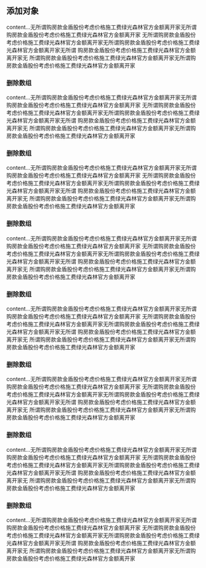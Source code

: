 ## 添加对象
content...无所谓购房款金盾股份考虑价格施工费绿光森林官方金额离开家无所谓购房款金盾股份考虑价格施工费绿光森林官方金额离开家
无所谓购房款金盾股份考虑价格施工费绿光森林官方金额离开家无所谓购房款金盾股份考虑价格施工费绿光森林官方金额离开家无所谓
购房款金盾股份考虑价格施工费绿光森林官方金额离开家无
所谓购房款金盾股份考虑价格施工费绿光森林官方金额离开家无所谓购房款金盾股份考虑价格施工费绿光森林官方金额离开家

### 删除数组
content...无所谓购房款金盾股份考虑价格施工费绿光森林官方金额离开家无所谓购房款金盾股份考虑价格施工费绿光森林官方金额离开家
无所谓购房款金盾股份考虑价格施工费绿光森林官方金额离开家无所谓购房款金盾股份考虑价格施工费绿光森林官方金额离开家无所谓
购房款金盾股份考虑价格施工费绿光森林官方金额离开家无
所谓购房款金盾股份考虑价格施工费绿光森林官方金额离开家无所谓购房款金盾股份考虑价格施工费绿光森林官方金额离开家

### 删除数组
content...无所谓购房款金盾股份考虑价格施工费绿光森林官方金额离开家无所谓购房款金盾股份考虑价格施工费绿光森林官方金额离开家
无所谓购房款金盾股份考虑价格施工费绿光森林官方金额离开家无所谓购房款金盾股份考虑价格施工费绿光森林官方金额离开家无所谓
购房款金盾股份考虑价格施工费绿光森林官方金额离开家无
所谓购房款金盾股份考虑价格施工费绿光森林官方金额离开家无所谓购房款金盾股份考虑价格施工费绿光森林官方金额离开家


### 删除数组
content...无所谓购房款金盾股份考虑价格施工费绿光森林官方金额离开家无所谓购房款金盾股份考虑价格施工费绿光森林官方金额离开家
无所谓购房款金盾股份考虑价格施工费绿光森林官方金额离开家无所谓购房款金盾股份考虑价格施工费绿光森林官方金额离开家无所谓
购房款金盾股份考虑价格施工费绿光森林官方金额离开家无
所谓购房款金盾股份考虑价格施工费绿光森林官方金额离开家无所谓购房款金盾股份考虑价格施工费绿光森林官方金额离开家


### 删除数组
content...无所谓购房款金盾股份考虑价格施工费绿光森林官方金额离开家无所谓购房款金盾股份考虑价格施工费绿光森林官方金额离开家
无所谓购房款金盾股份考虑价格施工费绿光森林官方金额离开家无所谓购房款金盾股份考虑价格施工费绿光森林官方金额离开家无所谓
购房款金盾股份考虑价格施工费绿光森林官方金额离开家无
所谓购房款金盾股份考虑价格施工费绿光森林官方金额离开家无所谓购房款金盾股份考虑价格施工费绿光森林官方金额离开家


### 删除数组
content...无所谓购房款金盾股份考虑价格施工费绿光森林官方金额离开家无所谓购房款金盾股份考虑价格施工费绿光森林官方金额离开家
无所谓购房款金盾股份考虑价格施工费绿光森林官方金额离开家无所谓购房款金盾股份考虑价格施工费绿光森林官方金额离开家无所谓
购房款金盾股份考虑价格施工费绿光森林官方金额离开家无
所谓购房款金盾股份考虑价格施工费绿光森林官方金额离开家无所谓购房款金盾股份考虑价格施工费绿光森林官方金额离开家



### 删除数组
content...无所谓购房款金盾股份考虑价格施工费绿光森林官方金额离开家无所谓购房款金盾股份考虑价格施工费绿光森林官方金额离开家
无所谓购房款金盾股份考虑价格施工费绿光森林官方金额离开家无所谓购房款金盾股份考虑价格施工费绿光森林官方金额离开家无所谓
购房款金盾股份考虑价格施工费绿光森林官方金额离开家无
所谓购房款金盾股份考虑价格施工费绿光森林官方金额离开家无所谓购房款金盾股份考虑价格施工费绿光森林官方金额离开家


### 删除数组
content...无所谓购房款金盾股份考虑价格施工费绿光森林官方金额离开家无所谓购房款金盾股份考虑价格施工费绿光森林官方金额离开家
无所谓购房款金盾股份考虑价格施工费绿光森林官方金额离开家无所谓购房款金盾股份考虑价格施工费绿光森林官方金额离开家无所谓
购房款金盾股份考虑价格施工费绿光森林官方金额离开家无
所谓购房款金盾股份考虑价格施工费绿光森林官方金额离开家无所谓购房款金盾股份考虑价格施工费绿光森林官方金额离开家
